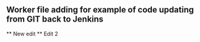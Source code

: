## Worker file adding for example of code updating from GIT back to Jenkins

  ** New edit
  ** Edit 2

